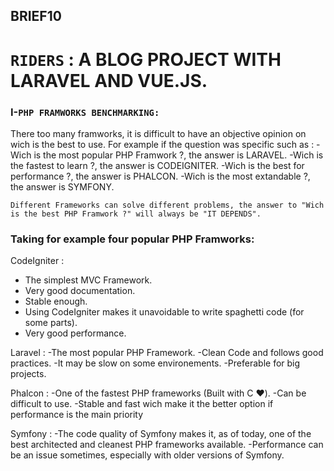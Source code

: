 ## BRIEF10
# ```RIDERS``` : A BLOG PROJECT WITH LARAVEL AND VUE.JS.

### I-``PHP FRAMWORKS BENCHMARKING:``
There too many framworks, it is difficult to have an objective opinion on wich is the best to use.
For example if the question was specific such as :
  -Wich is the most popular PHP Framwork ?, the answer is LARAVEL.
  -Wich is the fastest to learn ?, the answer is CODEIGNITER.
  -Wich is the best for performance ?, the answer is PHALCON.
  -Wich is the most extandable ?, the answer is SYMFONY.   
  
  


``Different Frameworks can solve different problems, the answer to "Wich is the best PHP Framwork ?" will always be "IT DEPENDS".``

### Taking for example four popular PHP Framworks:

CodeIgniter : 
- The simplest MVC Framework. 
- Very good documentation.
- Stable enough.
- Using CodeIgniter makes it unavoidable to write spaghetti code (for some parts).
- Very good performance.


Laravel : 
-The most popular PHP Framework.
-Clean Code and follows good practices.
-It may be slow on some environements.
-Preferable for big projects.


Phalcon :
-One of the fastest PHP frameworks (Built with C :heart:).
-Can be difficult to use.
-Stable and fast wich make it the better option if performance is the main priority


Symfony :
-The code quality of Symfony makes it, as of today, one of the best architected and cleanest PHP frameworks available.
-Performance can be an issue sometimes, especially with older versions of Symfony.
